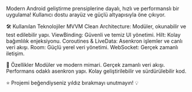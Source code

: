 Modern Android geliştirme prensiplerine dayalı, hızlı ve performanslı bir uygulama! Kullanıcı dostu arayüz ve güçlü altyapısıyla öne çıkıyor.

🛠 Kullanılan Teknolojiler
MVVM Clean Architecture: Modüler, okunabilir ve test edilebilir yapı.
ViewBinding: Güvenli ve temiz UI yönetimi.
Hilt: Kolay bağımlılık enjeksiyonu.
Coroutines & LiveData: Asenkron işlemler ve canlı veri akışı.
Room: Güçlü yerel veri yönetimi.
WebSocket: Gerçek zamanlı iletişim.

🌟 Özellikler
Modüler ve modern mimari.
Gerçek zamanlı veri akışı.
Performans odaklı asenkron yapı.
Kolay geliştirilebilir ve sürdürülebilir kod.

⭐ Projemi beğendiyseniz yıldız bırakmayı unutmayın! 💡